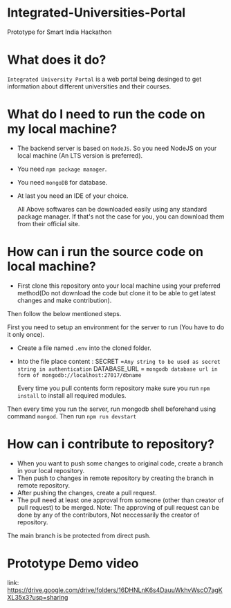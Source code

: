 # Integrated-Universities-Portal
Prototype for Smart India Hackathon

# What does it do?
`Integrated University Portal` is a web portal being desinged to get information about different universities and their courses.

# What do I need to run the code on my local machine?
- The backend server is based on `NodeJS`. So you need NodeJS on your local machine (An LTS version is preferred).
- You need `npm package manager`.
- You need `mongoDB` for database.
- At last you need an IDE of your choice.

  All Above softwares can be downloaded easily using any standard package manager. If that's not the case for you, you can download them from their official site.


# How can i run the source code on local machine?
- First clone this repository onto your local machine using your preferred method(Do not download the code but clone it to be able to get latest changes and make contribution).

Then follow the below mentioned steps.

First you need to setup an environment for the server to run (You have to do it only once).
- Create a file named `.env` into the cloned folder.
- Into the file place content :
  SECRET =`Any string to be used as secret string in authentication`
  DATABASE_URL = `mongodb database url in form of mongodb://localhost:27017/dbname`
  
  Every time you pull contents form repository make sure you run `npm install` to install all required modules.
  
 Then every time you run the server, run mongodb shell beforehand using command `mongod`.
 Then run `npm run devstart`
 
 # How can i contribute to repository?
 
 - When you want to push some changes to original code, create a branch in your local repository.
 - Then push to changes in remote repository by creating the branch in  remote repository.
 - After pushing the changes, create a pull request.
 - The pull need at least one approval from someone (other than creator of pull request) to be merged.
 Note: The approving of pull request can be done by any of the contributors, Not neccessarily the creator of repository.
 
 The main branch is be protected from direct push.
 
 # Prototype Demo video
 
 link: https://drive.google.com/drive/folders/16DHNLnK6s4DauuWkhvWscO7agKXL35x3?usp=sharing
 
 
